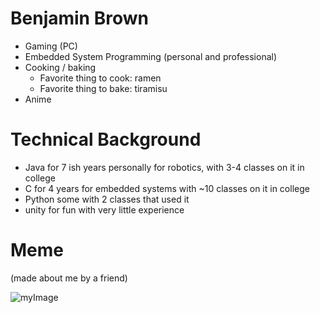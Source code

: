# Benjamin Brown

* Gaming (PC)
* Embedded System Programming (personal and professional)
* Cooking / baking
	* Favorite thing to cook: ramen
	* Favorite thing to bake: tiramisu
* Anime

# Technical Background

* Java for 7 ish years personally for robotics, with 3-4 classes on it in college
* C for 4 years for embedded systems with ~10 classes on it in college
* Python some with 2 classes that used it
* unity for fun with very little experience 

# Meme

(made about me by a friend)

![myImage](https://cdn.discordapp.com/attachments/477988702958780420/812379390700814346/unknown.png)
